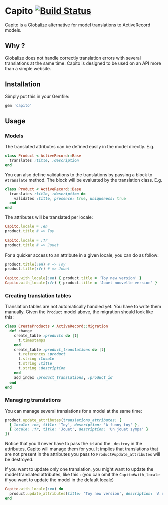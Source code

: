 # Capito [![Build Status](https://travis-ci.org/lcoq/capito.png?branch=master)](https://travis-ci.org/lcoq/capito)

Capito is a Globalize alternative for model translations to ActiveRecord models.

## Why ?

Globalize does not handle correctly translation errors with several translations at the same time. 
Capito is designed to be used on an API more than a simple website.

## Installation

Simply put this in your Gemfile:

```ruby
gem 'capito'
```

## Usage

### Models

The translated attributes can be defined easily in the model directly. E.g.

```ruby
class Product < ActiveRecord::Base
  translates :title, :description
end
```

You can also define validations to the translations by passing a block to `#translate` method. 
The block will be evaluated by the translation class. E.g.

```ruby
class Product < ActiveRecord::Base
  translates :title, :description do
    validates :title, presence: true, uniqueness: true
  end
end
```

The attributes will be translated per locale:

```ruby
Capito.locale = :en
product.title # => Toy
 
Capito.locale = :fr
product.title # => Jouet
```

For a quicker access to an attribute in a given locale, you can do as follow:

```ruby
product.title(:en) # => Toy
product.title(:fr) # => Jouet
 
Capito.with_locale(:en) { product.title = 'Toy new version' }
Capito.with_locale(:fr) { product.title = 'Jouet nouvelle version' }
```


### Creating translation tables

Translation tables are not automatically handled yet. You have to write them manually. Given the `Product` model above, the migration should look like this:

```ruby
class CreateProducts < ActiveRecord::Migration
  def change
    create_table :products do |t|
      t.timestamps
    end
    create_table :product_translations do |t|
      t.references :product
      t.string :locale
      t.string :title
      t.string :description
    end
    add_index :product_translations, :product_id
  end
end
```

### Managing translations

You can manage several translations for a model at the same time:

```ruby
product.update_attributes(translations_attributes: [ 
  { locale: :en, title: 'Toy', description: 'A funny toy' }, 
  { locale: :fr, title: 'Jouet', description: 'Un jouet sympa' }
])
```

Notice that you'll never have to pass the `id` and the `_destroy` in the attributes, Capito will manage them for you.
It implies that translations that are not present in the attributes you pass to `Product#update_attributes` will be destroyed.

If you want to update only one translation, you might want to update the model translated attributes, like this :
(you can omit the `Capito#with_locale` if you want to update the model in the default locale)

```ruby
Capito.with_locale(:en) do
  product.update_attributes(title: 'Toy new version', description: 'A really funny toy')
end
```
